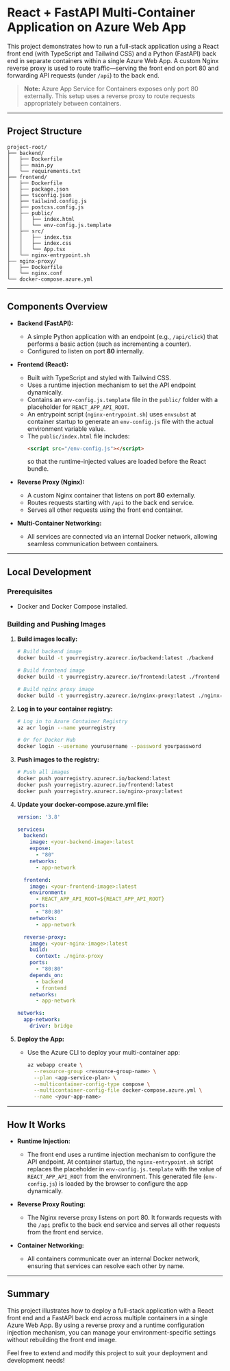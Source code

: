 # React + FastAPI Multi-Container Application on Azure Web App

This project demonstrates how to run a full-stack application using a React front end (with TypeScript and Tailwind CSS) and a Python (FastAPI) back end in separate containers within a single Azure Web App. A custom Nginx reverse proxy is used to route traffic—serving the front end on port 80 and forwarding API requests (under `/api`) to the back end.

> **Note:** Azure App Service for Containers exposes only port 80 externally. This setup uses a reverse proxy to route requests appropriately between containers.

---

## Project Structure

```
project-root/
├── backend/
│   ├── Dockerfile
│   ├── main.py
│   └── requirements.txt
├── frontend/
│   ├── Dockerfile
│   ├── package.json
│   ├── tsconfig.json
│   ├── tailwind.config.js
│   ├── postcss.config.js
│   ├── public/
│   │   ├── index.html
│   │   └── env-config.js.template
│   ├── src/
│   │   ├── index.tsx
│   │   ├── index.css
│   │   └── App.tsx
│   └── nginx-entrypoint.sh
├── nginx-proxy/
│   ├── Dockerfile
│   └── nginx.conf
└── docker-compose.azure.yml
```

---

## Components Overview

- **Backend (FastAPI):**
  - A simple Python application with an endpoint (e.g., `/api/click`) that performs a basic action (such as incrementing a counter).
  - Configured to listen on port **80** internally.
  
- **Frontend (React):**
  - Built with TypeScript and styled with Tailwind CSS.
  - Uses a runtime injection mechanism to set the API endpoint dynamically.
  - Contains an `env-config.js.template` file in the `public/` folder with a placeholder for `REACT_APP_API_ROOT`.
  - An entrypoint script (`nginx-entrypoint.sh`) uses `envsubst` at container startup to generate an `env-config.js` file with the actual environment variable value.
  - The `public/index.html` file includes:
    ```html
    <script src="/env-config.js"></script>
    ```
    so that the runtime-injected values are loaded before the React bundle.
  
- **Reverse Proxy (Nginx):**
  - A custom Nginx container that listens on port **80** externally.
  - Routes requests starting with `/api` to the back end service.
  - Serves all other requests using the front end container.

- **Multi-Container Networking:**
  - All services are connected via an internal Docker network, allowing seamless communication between containers.

---

## Local Development

### Prerequisites

- Docker and Docker Compose installed.
### Building and Pushing Images

1. **Build images locally:**

    ```bash
    # Build backend image
    docker build -t yourregistry.azurecr.io/backend:latest ./backend

    # Build frontend image
    docker build -t yourregistry.azurecr.io/frontend:latest ./frontend
    
    # Build nginx proxy image
    docker build -t yourregistry.azurecr.io/nginx-proxy:latest ./nginx-proxy
    ```

2. **Log in to your container registry:**

    ```bash
    # Log in to Azure Container Registry
    az acr login --name yourregistry
    
    # Or for Docker Hub
    docker login --username yourusername --password yourpassword
    ```

3. **Push images to the registry:**

    ```bash
    # Push all images
    docker push yourregistry.azurecr.io/backend:latest
    docker push yourregistry.azurecr.io/frontend:latest
    docker push yourregistry.azurecr.io/nginx-proxy:latest
    ```

4. **Update your docker-compose.azure.yml file:**

     ```yaml
     version: '3.8'

     services:
       backend:
         image: <your-backend-image>:latest
         expose:
           - "80"
         networks:
           - app-network

       frontend:
         image: <your-frontend-image>:latest
         environment:
           - REACT_APP_API_ROOT=${REACT_APP_API_ROOT}
         ports:
           - "80:80"
         networks:
           - app-network

       reverse-proxy:
         image: <your-nginx-image>:latest
         build:
           context: ./nginx-proxy
         ports:
           - "80:80"
         depends_on:
           - backend
           - frontend
         networks:
           - app-network

     networks:
       app-network:
         driver: bridge
     ```

4. **Deploy the App:**
   - Use the Azure CLI to deploy your multi-container app:

     ```bash
     az webapp create \
       --resource-group <resource-group-name> \
       --plan <app-service-plan> \
       --multicontainer-config-type compose \
       --multicontainer-config-file docker-compose.azure.yml \
       --name <your-app-name>
     ```

---

## How It Works

- **Runtime Injection:**
  - The front end uses a runtime injection mechanism to configure the API endpoint. At container startup, the `nginx-entrypoint.sh` script replaces the placeholder in `env-config.js.template` with the value of `REACT_APP_API_ROOT` from the environment. This generated file (`env-config.js`) is loaded by the browser to configure the app dynamically.
  
- **Reverse Proxy Routing:**
  - The Nginx reverse proxy listens on port 80. It forwards requests with the `/api` prefix to the back end service and serves all other requests from the front end service.

- **Container Networking:**
  - All containers communicate over an internal Docker network, ensuring that services can resolve each other by name.

---

## Summary

This project illustrates how to deploy a full-stack application with a React front end and a FastAPI back end across multiple containers in a single Azure Web App. By using a reverse proxy and a runtime configuration injection mechanism, you can manage your environment-specific settings without rebuilding the front end image.

Feel free to extend and modify this project to suit your deployment and development needs!
